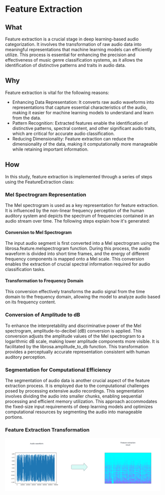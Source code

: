 # Feature Extraction

## What

Feature extraction is a crucial stage in deep learning-based audio categorization. It involves the transformation of raw
audio data into meaningful representations that machine learning models can efficiently utilize. This process is
essential for enhancing the precision and effectiveness of music genre classification systems, as it allows the
identification of distinctive patterns and traits in audio data.

## Why

Feature extraction is vital for the following reasons:

* Enhancing Data Representation: It converts raw audio waveforms into representations that capture essential
  characteristics of the audio, making it easier for machine learning models to understand and learn from the data.
* Pattern Recognition: Extracted features enable the identification of distinctive patterns, spectral content, and other
  significant audio traits, which are critical for accurate audio classification.
* Reducing Dimensionality: Feature extraction can reduce the dimensionality of the data, making it computationally more
  manageable while retaining important information.

## How

In this study, feature extraction is implemented through a series of steps using the FeatureExtraction class:

### Mel Spectrogram Representation

The Mel spectrogram is used as a key representation for feature extraction. It is influenced by the non-linear frequency
perception of the human auditory system and depicts the spectrum of frequencies contained in an audio stream over time.
The following steps explain how it's generated:

#### Conversion to Mel Spectrogram

The input audio segment is first converted into a Mel spectrogram using the librosa.feature.melspectrogram function.
During this process, the audio waveform is divided into short time frames, and the energy of different frequency
components is mapped onto a Mel scale. This conversion enables the extraction of crucial spectral information required
for audio classification tasks.

#### Transformation to Frequency Domain

This conversion effectively transforms the audio signal from the time domain to the frequency domain, allowing the model
to analyze audio based on its frequency content.

### Conversion of Amplitude to dB

To enhance the interpretability and discriminative power of the Mel spectrogram, amplitude-to-decibel (dB) conversion is
applied. This conversion adjusts the amplitude values of the Mel spectrogram to a logarithmic dB scale, making lower
amplitude components more visible. It is facilitated by the librosa.amplitude_to_db function. This transformation
provides a perceptually accurate representation consistent with human auditory perception.

### Segmentation for Computational Efficiency

The segmentation of audio data is another crucial aspect of the feature extraction process. It is employed due to the
computational challenges posed by processing extensive audio recordings. This segmentation involves dividing the audio
into smaller chunks, enabling sequential processing and efficient memory utilization. This approach accommodates the
fixed-size input requirements of deep learning models and optimizes computational resources by segmenting the audio into
manageable portions.

### Feature Extraction Transformation
![feature_extraction](images/feature_extraction_results.png)
